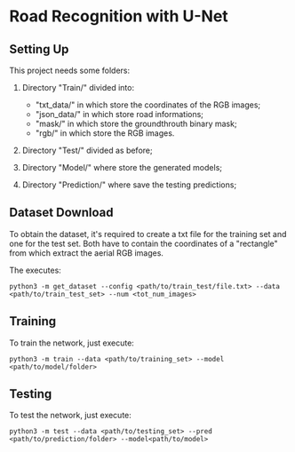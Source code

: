 # Road Recognition with U-Net

## Setting Up

This project needs some folders:

1. Directory "Train/" divided into:
    - "txt_data/" in which store the coordinates of the RGB images;
    - "json_data/" in which store road informations;
    - "mask/" in which store the groundthrouth binary mask;
    - "rgb/" in which store the RGB images.

2. Directory "Test/" divided as before;

3. Directory "Model/" where store the generated models;

4. Directory "Prediction/" where save the testing predictions;

## Dataset Download

To obtain the dataset, it's required to create a txt file for the training set and one for the test set. Both have to contain the coordinates of a "rectangle" from which extract the aerial RGB images.

The executes:

```
python3 -m get_dataset --config <path/to/train_test/file.txt> --data <path/to/train_test_set> --num <tot_num_images>
```


## Training

To train the network, just execute:

```
python3 -m train --data <path/to/training_set> --model <path/to/model/folder>
```

## Testing

To test the network, just execute:

```
python3 -m test --data <path/to/testing_set> --pred <path/to/prediction/folder> --model<path/to/model>
```
